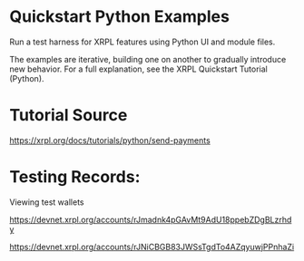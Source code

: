 # Quickstart Python Examples

Run a test harness for XRPL features using Python UI and module files.

The examples are iterative, building one on another to gradually introduce new behavior. For a full explanation, see the XRPL Quickstart Tutorial (Python).

# Tutorial Source

https://xrpl.org/docs/tutorials/python/send-payments


# Testing Records:

Viewing test wallets

https://devnet.xrpl.org/accounts/rJmadnk4pGAvMt9AdU18ppebZDgBLzrhdy

https://devnet.xrpl.org/accounts/rJNiCBGB83JWSsTgdTo4AZqyuwjPPnhaZi